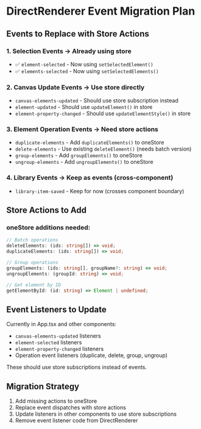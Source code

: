 # DirectRenderer Event Migration Plan

## Events to Replace with Store Actions

### 1. Selection Events → Already using store
- ✅ `element-selected` - Now using `setSelectedElement()`
- ✅ `elements-selected` - Now using `setSelectedElements()`

### 2. Canvas Update Events → Use store directly
- `canvas-elements-updated` - Should use store subscription instead
- `element-updated` - Should use `updateElement()` in store
- `element-property-changed` - Should use `updateElementStyle()` in store

### 3. Element Operation Events → Need store actions
- `duplicate-elements` - Add `duplicateElements()` to oneStore
- `delete-elements` - Use existing `deleteElement()` (needs batch version)
- `group-elements` - Add `groupElements()` to oneStore
- `ungroup-elements` - Add `ungroupElements()` to oneStore

### 4. Library Events → Keep as events (cross-component)
- `library-item-saved` - Keep for now (crosses component boundary)

## Store Actions to Add

### oneStore additions needed:
```typescript
// Batch operations
deleteElements: (ids: string[]) => void;
duplicateElements: (ids: string[]) => void;

// Group operations
groupElements: (ids: string[], groupName?: string) => void;
ungroupElements: (groupId: string) => void;

// Get element by ID
getElementById: (id: string) => Element | undefined;
```

## Event Listeners to Update

Currently in App.tsx and other components:
- `canvas-elements-updated` listeners
- `element-selected` listeners
- `element-property-changed` listeners
- Operation event listeners (duplicate, delete, group, ungroup)

These should use store subscriptions instead of events.

## Migration Strategy

1. Add missing actions to oneStore
2. Replace event dispatches with store actions
3. Update listeners in other components to use store subscriptions
4. Remove event listener code from DirectRenderer
